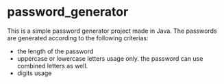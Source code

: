 # password_generator

This is a simple password generator project made in Java.
The passwords are generated according to the following criterias:
- the length of the password
- uppercase or lowercase letters usage only. the password can use combined letters as well.
- digits usage
